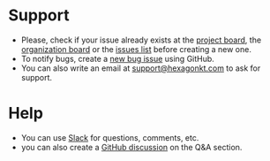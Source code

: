 
# Support

* Please, check if your issue already exists at the [project board], the [organization board] or the
  [issues list] before creating a new one.
* To notify bugs, create a [new bug issue] using GitHub.
* You can also write an email at [support@hexagonkt.com](mailto:support@hexagonkt.com) to ask for
  support.

[project board]: https://github.com/hexagonkt/hexagon/projects/1
[organization board]: https://github.com/orgs/hexagonkt/projects/1
[issues list]: https://github.com/hexagonkt/hexagon/issues
[new bug issue]: https://github.com/hexagonkt/hexagon/issues/new?template=bug.md

# Help

* You can use [Slack] for questions, comments, etc.
* you can also create a [GitHub discussion][discussion] on the Q&A section.

[Slack]: https://kotlinlang.slack.com/messages/hexagon
[discussion]: https://github.com/hexagonkt/hexagon/discussions/categories/q-a
